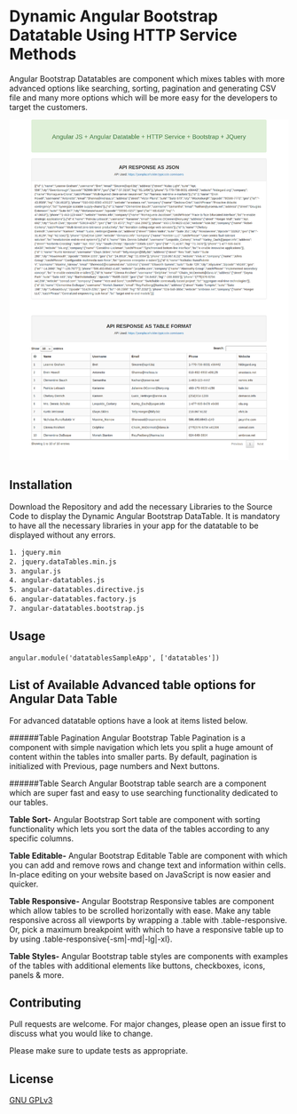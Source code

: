# Dynamic Angular Bootstrap Datatable Using HTTP Service Methods

Angular Bootstrap Datatables are component which mixes tables with more advanced options like searching, sorting, pagination and generating CSV file and many more options which will be more easy for the developers to target the customers. 

![Sample Datatable Screen Shot](images/Angular-Bootstrap-Datatable.png?raw=true "Dynamic Angular Bootstrap Datatable Using HTTP Service Methods")

## Installation

Download the Repository and add the necessary Libraries to the Source Code to display the Dynamic Angular Bootstrap DataTable. It is mandatory to have all the necessary libraries in your app for the datatable to be displayed without any errors. 

```HTML
1. jquery.min
2. jquery.dataTables.min.js
3. angular.js
4. angular-datatables.js
5. angular-datatables.directive.js
6. angular-datatables.factory.js
7. angular-datatables.bootstrap.js
```

## Usage

```Angular JS
angular.module('datatablesSampleApp', ['datatables'])
```
##  List of Available Advanced table options for Angular Data Table
For advanced datatable options have a look at items listed below. 

######Table Pagination
Angular Bootstrap Table Pagination is a component with simple navigation which lets you split a huge amount of content within the tables into smaller parts. By default, pagination is initialized with Previous, page numbers and Next buttons. 

######Table Search
Angular Bootstrap table search are a component which are super fast and easy to use searching functionality dedicated to our tables.

**Table Sort-**
Angular Bootstrap Sort table are component with sorting functionality which lets you sort the data of the tables according to any specific columns.

**Table Editable-**
Angular Bootstrap Editable Table are component with which you can add and remove rows and change text and information within cells. In-place editing on your website based on JavaScript is now easier and quicker.

**Table Responsive-**
Angular Bootstrap Responsive tables are component which allow tables to be scrolled horizontally with ease. Make any table responsive across all viewports by wrapping a .table with .table-responsive. Or, pick a maximum breakpoint with which to have a responsive table up to by using .table-responsive{-sm|-md|-lg|-xl}.

**Table Styles-**
Angular Bootstrap table styles are components with examples of the tables with additional elements like buttons, checkboxes, icons, panels & more.


## Contributing
Pull requests are welcome. For major changes, please open an issue first to discuss what you would like to change.

Please make sure to update tests as appropriate.

## License
[GNU GPLv3](https://choosealicense.com/licenses/gpl-3.0/)
